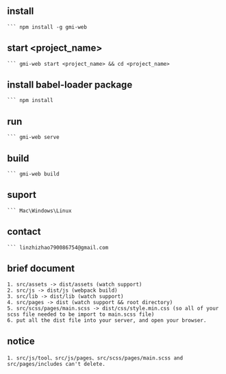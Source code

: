 ## install
    ``` npm install -g gmi-web

## start <project_name>
    ``` gmi-web start <project_name> && cd <project_name>

## install babel-loader package
    ``` npm install

## run
    ``` gmi-web serve

## build
    ``` gmi-web build

## suport
    ``` Mac\Windows\Linux

## contact
    ``` linzhizhao790086754@gmail.com

## brief document
    1. src/assets -> dist/assets (watch support)
    2. src/js -> dist/js (webpack build)
    3. src/lib -> dist/lib (watch support)
    4. src/pages -> dist (watch support && root directory)
    5. src/scss/pages/main.scss -> dist/css/style.min.css (so all of your scss file needed to be import to main.scss file)
    6. put all the dist file into your server, and open your browser.

## notice
    1. src/js/tool、src/js/pages、src/scss/pages/main.scss and src/pages/includes can't delete.